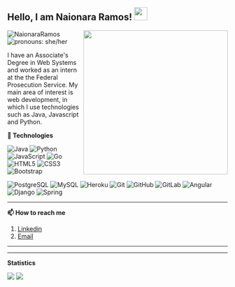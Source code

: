<h2>Hello, I am Naionara Ramos! <img src="https://raw.githubusercontent.com/aemmadi/aemmadi/master/wave.gif" width="30px"></h2>
<img align='right' src="https://i.pinimg.com/originals/4a/48/0d/4a480da3587cd62b24880c3dbb126083.jpg" width="330">

<img src="https://komarev.com/ghpvc/?username=NaionaraRamos" alt="NaionaraRamos" /> <img src="https://img.shields.io/badge/Pronouns-She%2FHer-green" alt="pronouns: she/her" />


I have an Associate's Degree in Web Systems and worked as an intern at the the Federal Prosecution Service. My main area of interest is web development, in which I use technologies such as Java, Javascript and Python.

<strong>🔭 Technologies</strong>

![Java](https://img.shields.io/badge/-java-E34A86?style=flat-square&logo=java)
![Python](https://img.shields.io/badge/-Python-black?style=flat-square&logo=Python)
![JavaScript](https://img.shields.io/badge/-JavaScript-black?style=flat-square&logo=javascript)
![Go](https://img.shields.io/badge/-Go-336791?style=flat-square&logo=Go)
![HTML5](https://img.shields.io/badge/-HTML5-E34F26?style=flat-square&logo=html5&logoColor=white)
![CSS3](https://img.shields.io/badge/-CSS3-1572B6?style=flat-square&logo=css3)
![Bootstrap](https://img.shields.io/badge/-Bootstrap-563D7C?style=flat-square&logo=bootstrap)
<!--![MongoDB](https://img.shields.io/badge/-MongoDB-black?style=flat-square&logo=mongodb)-->
![PostgreSQL](https://img.shields.io/badge/-PostgreSQL-336791?style=flat-square&logo=postgresql)
![MySQL](https://img.shields.io/badge/-MySQL-black?style=flat-square&logo=mysql)
![Heroku](https://img.shields.io/badge/-Heroku-430098?style=flat-square&logo=heroku)
![Git](https://img.shields.io/badge/-Git-black?style=flat-square&logo=git)
![GitHub](https://img.shields.io/badge/-GitHub-181717?style=flat-square&logo=github)
![GitLab](https://img.shields.io/badge/-GitLab-FCA121?style=flat-square&logo=gitlab)
![Angular](https://img.shields.io/badge/-Angular-e83030?style=flat-square&logo=angular)
![Django](https://img.shields.io/badge/-Django-113B92?style=flat-square&logo=Django)
![Spring](https://img.shields.io/badge/-Spring-c0e5b3?style=flat-square&logo=spring)


<hr>

<strong>📫 How to reach me </strong>
   
   1. [Linkedin](https://www.linkedin.com/in/naionara-ramos-de-maceda-46036b174/)
   2. [Email](mailto:nramosmaceda@gmail.com) 
   
   
<hr>

<!-- <strong>⚡ Fun facts</strong>
   
   - I speak fluent German :100:
   - I have a dog called Mel :dog:
   - I love very very much [guilhermesoterio](https://github.com/guilhermesoterio) :heart: :heart: :heart:
   - I have stone heart

-->


<hr>

<strong>Statistics</strong>
<br>

<p tex-Align="center">
  <img src="https://github-readme-stats.vercel.app/api?username=NaionaraRamos&show_icons=true&theme=gruvbox">
  <img src="https://github-readme-stats.vercel.app/api/top-langs/?username=NaionaraRamos&layout=compact&theme=gruvbox">
  <!--<img src="https://github-readme-stats.vercel.app/api/top-langs/?username=NaionaraRamos">-->
 </p>
